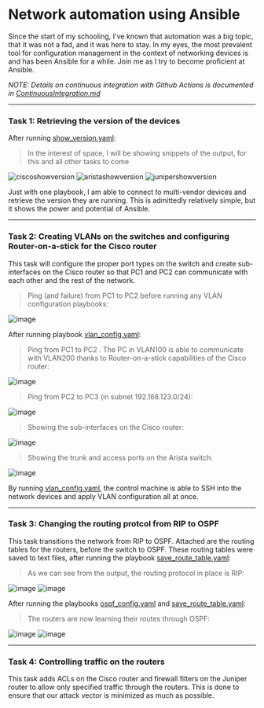 # Network automation using Ansible
Since the start of my schooling, I've known that automation was a big topic, that it was not a fad, and it was here to stay. In my eyes, the most prevalent tool for configuration management in the context of networking devices is and has been Ansible for a while. Join me as I try to become proficient at Ansible.

*NOTE: Details on continuous integration with Github Actions is documented in [ContinuousIntegration.md](https://github.com/joshchontw/NetworkAutomationSecurityLab/blob/main/Ansible/ContinuousIntegration.md)*

-----------------------------------------------------------------------------------
### Task 1: Retrieving the version of the devices
After running [show_version.yaml](https://github.com/joshchontw/NetworkAutomationSecurityLab/blob/main/Ansible/playbooks/show_version.yaml):

> In the interest of space, I will be showing snippets of the output, for this and all other tasks to come

![ciscoshowversion](https://user-images.githubusercontent.com/81763406/142037007-f3152ff2-3461-42a8-a89f-10bcf81a22cf.png)
![aristashowversion](https://user-images.githubusercontent.com/81763406/142037081-0b9d1ded-6966-4aaa-9864-2e6cbb9b8d0d.png)
![junipershowversion](https://user-images.githubusercontent.com/81763406/142037092-a54c56e8-cc6a-45af-984a-7b08c0433b4d.png)

Just with one playbook, I am able to connect to multi-vendor devices and retrieve the version they are running. This is admittedly relatively simple, but it shows the power and potential of Ansible.

---------------------------------------------------------------------
### Task 2: Creating VLANs on the switches and configuring Router-on-a-stick for the Cisco router
This task will configure the proper port types on the switch and create sub-interfaces on the Cisco router so that PC1 and PC2 can communicate with each other and the rest of the network.

> Ping (and failure) from PC1 to PC2 before running any VLAN configuration playbooks: 

![image](https://user-images.githubusercontent.com/81763406/143507543-520a9bd3-b36b-458e-b7e0-55d483811ded.png)

After running playbook [vlan_config.yaml](https://github.com/joshchontw/NetworkAutomationSecurityLab/blob/main/Ansible/playbooks/vlan_config.yaml):
> Ping from PC1 to PC2 . The PC in VLAN100 is able to communicate with VLAN200 thanks to Router-on-a-stick capabilities of the Cisco router:

![image](https://user-images.githubusercontent.com/81763406/143508544-e1ee367c-869c-40b5-9fa0-815dc86da5de.png)

> Ping from PC2 to PC3 (in subnet 192.168.123.0/24):

![image](https://user-images.githubusercontent.com/81763406/143511480-790a8b53-6335-4d71-a07c-f76e67c3db15.png)

> Showing the sub-interfaces on the Cisco router:

![image](https://user-images.githubusercontent.com/81763406/143508564-83eb1155-3d01-4bb0-b8a0-ac88b5cb4263.png)

> Showing the trunk and access ports on the Arista switch:

![image](https://user-images.githubusercontent.com/81763406/143508612-157b9182-4b24-49cc-b6e3-c9ea1a38049f.png)

By running [vlan_config.yaml](https://github.com/joshchontw/NetworkAutomationSecurityLab/blob/main/Ansible/playbooks/vlan_config.yaml), the control machine is able to SSH into the network devices and apply VLAN configuration all at once.

----------------------------------------
### Task 3: Changing the routing protcol from RIP to OSPF
This task transitions the network from RIP to OSPF.
Attached are the routing tables for the routers, before the switch to OSPF. These routing tables were saved to text files, after running the playbook [save_route_table.yaml](https://github.com/joshchontw/NetworkAutomationSecurityLab/blob/main/Ansible/playbooks/save_route_table.yaml):
> As we can see from the output, the routing protocol in place is RIP:

![image](https://user-images.githubusercontent.com/81763406/143772688-d6c0e6c6-ee41-4b90-94b0-bc48e829aa47.png)
![image](https://user-images.githubusercontent.com/81763406/143772766-1313c381-bc16-4f84-aeed-0752025e032c.png)

After running the playbooks [ospf_config.yaml](https://github.com/joshchontw/NetworkAutomationSecurityLab/blob/main/Ansible/playbooks/ospf_config.yaml) and [save_route_table.yaml](https://github.com/joshchontw/NetworkAutomationSecurityLab/blob/main/Ansible/playbooks/save_route_table.yaml):
> The routers are now learning their routes through OSPF:

![image](https://user-images.githubusercontent.com/81763406/143772798-71f3281a-b9d2-4646-9f0d-4b998fb81a10.png)
![image](https://user-images.githubusercontent.com/81763406/143772825-ca7db1aa-9eda-4b90-ad59-a32383d2cdd3.png)

-----------------------------------------
### Task 4: Controlling traffic on the routers
This task adds ACLs on the Cisco router and firewall filters on the Juniper router to allow only specified traffic through the routers. This is done to ensure that our attack vector is minimized as much as possible.
